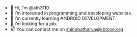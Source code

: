 - 👋 Hi, I’m @ath3110
- 👀 I’m interested in programming and developing websites. 
- 🌱 I’m currently learning ANDROID DEVELOPMENT.
- 💞️ I’m looking for a job.
- 📫 You can contact me on shindeatharva@kbtcoe.org

<!---
ath3110/ath3110 is a ✨ special ✨ repository because its `README.md` (this file) appears on your GitHub profile.
You can click the Preview link to take a look at your changes.
--->
